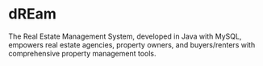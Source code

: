 # dREam
The Real Estate Management System, developed in Java with MySQL, empowers real estate agencies, property owners, and buyers/renters with comprehensive property management tools.
